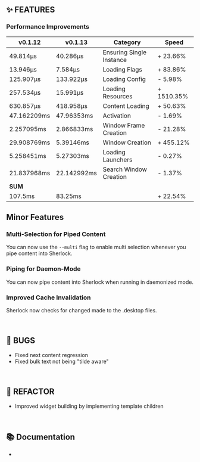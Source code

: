 ## ✨ FEATURES

### Performance Improvements

| v0.1.12       | v0.1.13       | Category                 | Speed         |
|---------------|---------------|--------------------------|---------------|
| 49.814µs      | 40.286µs      | Ensuring Single Instance | + 23.66%       |
| 13.946µs      | 7.584µs       | Loading Flags            | + 83.86%       |
| 125.907µs     | 133.922µs     | Loading Config           | - 5.98%        |
| 257.534µs     | 15.991µs      | Loading Resources        | + 1510.35%     |
| 630.857µs     | 418.958µs     | Content Loading          | + 50.63%       |
| 47.162209ms   | 47.96353ms    | Activation               | - 1.69%        |
| 2.257095ms    | 2.866833ms    | Window Frame Creation    | - 21.28%       |
| 29.908769ms   | 5.39146ms     | Window Creation          | + 455.12%      |
| 5.258451ms    | 5.27303ms     | Loading Launchers        | - 0.27%        |
| 21.837968ms   | 22.142992ms   | Search Window Creation   | - 1.37%        |
| **SUM**   | | | |
| 107.5ms       | 83.25ms       |                          | + 22.54%       |

## Minor Features

### Multi-Selection for Piped Content

You can now use the `--multi` flag to enable multi selection whenever you pipe content into Sherlock.

### Piping for Daemon-Mode

You can now pipe content into Sherlock when running in daemonized mode.

### Improved Cache Invalidation

Sherlock now checks for changed made to the .desktop files.

<br>

## 🐞 BUGS

- Fixed next content regression
- Fixed bulk text not being "tilde aware"

<br>

## 🔧 REFACTOR

- Improved widget building by implementing template children

<br>

## 📚 Documentation

-

<br>

